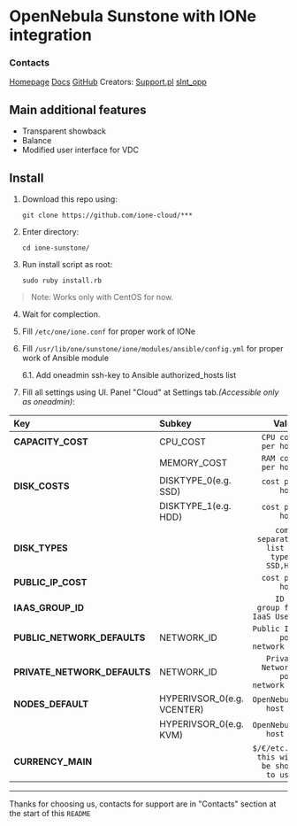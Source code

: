 # OpenNebula Sunstone with IONe integration

### Contacts
[Homepage](https://ione-cloud.net)
[Docs](https://docs.ione-cloud.net)
[GitHub](https://github.com/ione-cloud)
Creators:
[Support.pl](https://support.pl)
[slnt_opp](http://slnt-opp.xyz)


## Main additional features
 * Transparent showback
 * Balance
 * Modified user interface for VDC

## Install

1. Download this repo using:

   `git clone https://github.com/ione-cloud/***`

2. Enter directory:

    `cd ione-sunstone/`

3. Run install script as root:

    `sudo ruby install.rb`
> Note:
> Works only with CentOS for now.

4. Wait for complection.

5. Fill `/etc/one/ione.conf` for proper work of IONe

6. Fill `/usr/lib/one/sunstone/ione/modules/ansible/config.yml` for proper work of Ansible module

    6.1. Add oneadmin ssh-key to Ansible authorized_hosts list

7. Fill all settings using UI. Panel "Cloud" at Settings tab._(Accessible only as oneadmin)_:

| Key                           | Subkey                    | Value                                     |
|:------------------------------|:--------------------------|------------------------------------------:|
| __CAPACITY_COST__             | CPU_COST                  | `CPU cost per hour`                       |
|                               | MEMORY_COST               | `RAM cost per hour`                       |
| __DISK_COSTS__                | DISKTYPE_0(e.g. SSD)      | `cost per hour`                           |
|                               | DISKTYPE_1(e.g. HDD)      | `cost per hour`                           |
| __DISK_TYPES__                |                           | `comma separated list of types: SSD,HDD`  |
| __PUBLIC_IP_COST__            |                           | `cost per hour`                           |
| __IAAS_GROUP_ID__             |                           | `ID of group for IaaS Users`              |
| __PUBLIC_NETWORK_DEFAULTS__   | NETWORK_ID                | `Public IPs pool network ID`              |
| __PRIVATE_NETWORK_DEFAULTS__  | NETWORK_ID                | `Private Networks pool network ID`        |
| __NODES_DEFAULT__             | HYPERIVSOR_0(e.g. VCENTER)| `OpenNebula host id`                      |
|                               | HYPERIVSOR_0(e.g. KVM)    | `OpenNebula host id`                      |
| __CURRENCY_MAIN__             |                           | `$/€/etc... this will be shown to user`   |
---------------------------------------------------------------------------------------------------------

Thanks for choosing us, contacts for support are in "Contacts" section at the start of this `README`
